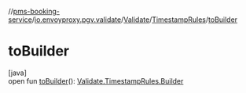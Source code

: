 //[pms-booking-service](../../../../index.md)/[io.envoyproxy.pgv.validate](../../index.md)/[Validate](../index.md)/[TimestampRules](index.md)/[toBuilder](to-builder.md)

# toBuilder

[java]\
open fun [toBuilder](to-builder.md)(): [Validate.TimestampRules.Builder](-builder/index.md)